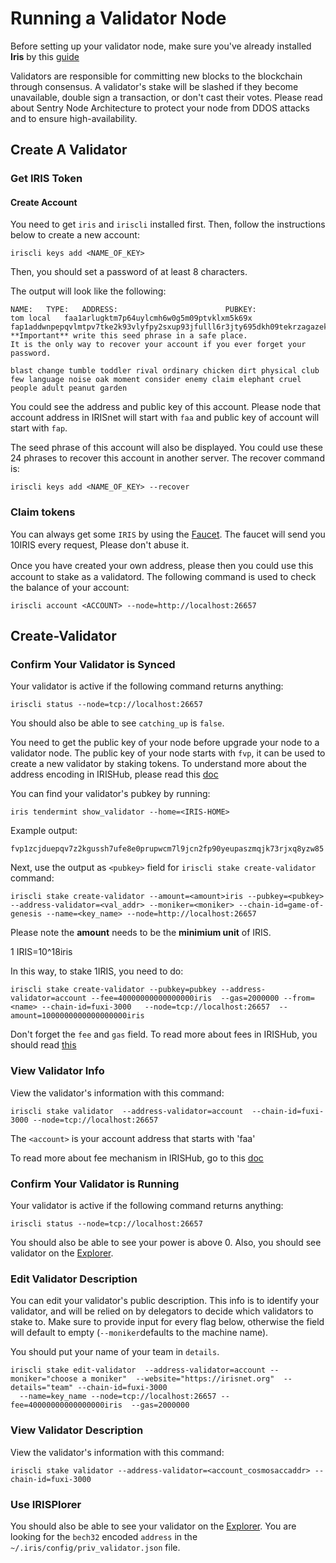 # Running a Validator Node

Before setting up your validator node, make sure you've already installed  **Iris** by this [guide](full-node.md)

Validators are responsible for committing new blocks to the blockchain through consensus. A validator's stake will be slashed if they become unavailable, double sign a transaction, or don't cast their votes. Please read about Sentry Node Architecture to protect your node from DDOS attacks and to ensure high-availability.

## Create A Validator

### Get IRIS Token

#### Create Account

You need to get `iris` and `iriscli` installed first. Then, follow the instructions below to create a new account:

```
iriscli keys add <NAME_OF_KEY>
```

Then, you should set a password of at least 8 characters.

The output will look like the following:
```
NAME:	TYPE:	ADDRESS:						PUBKEY:
tom	local	faa1arlugktm7p64uylcmh6w0g5m09ptvklxm5k69x	fap1addwnpepqvlmtpv7tke2k93vlyfpy2sxup93jfulll6r3jty695dkh09tekrzagazek
**Important** write this seed phrase in a safe place.
It is the only way to recover your account if you ever forget your password.

blast change tumble toddler rival ordinary chicken dirt physical club few language noise oak moment consider enemy claim elephant cruel people adult peanut garden
```

You could see the address and public key of this account. Please node that account address in IRISnet will start with `faa` and public key of account will start with `fap`.

The seed phrase of this account will also be displayed. You could use these 24 phrases to recover this account in another server. The recover command is:
```
iriscli keys add <NAME_OF_KEY> --recover
```


### Claim tokens

You can always get some `IRIS`  by using the [Faucet](https://testnet.irisplorer.io/#/faucet). The faucet will send you 10IRIS every request, Please don't abuse it.

Once you have created your own address, please  then you could use this　account to stake as a validatord. The following command is used to check the balance of your account:
```
iriscli account <ACCOUNT> --node=http://localhost:26657
```

## Create-Validator

### Confirm Your Validator is Synced

Your validator is active if the following command returns anything:

```
iriscli status --node=tcp://localhost:26657 
```

You should also be able to see `catching_up` is `false`. 

You need to get the public key of your node before upgrade your node to a validator node. The public key of your node starts with `fvp`, it can be used to create a new validator by staking tokens. To understand more about the address encoding in IRISHub, please read this [doc](./tools/Bech32%20on%20IRISnet.md)

You can find your validator's pubkey by running:

```
iris tendermint show_validator --home=<IRIS-HOME>
```
Example output:
```
fvp1zcjduepqv7z2kgussh7ufe8e0prupwcm7l9jcn2fp90yeupaszmqjk73rjxq8yzw85
```
Next, use the output as  `<pubkey>` field for `iriscli stake create-validator` command:


```
iriscli stake create-validator --amount=<amount>iris --pubkey=<pubkey> --address-validator=<val_addr> --moniker=<moniker> --chain-id=game-of-genesis --name=<key_name> --node=http://localhost:26657
```
Please note the **amount** needs to be the **minimium unit** of IRIS.

1 IRIS=10^18iris

In this way, to stake 1IRIS, you need to do:

```
iriscli stake create-validator --pubkey=pubkey --address-validator=account --fee=40000000000000000iris  --gas=2000000 --from=<name> --chain-id=fuxi-3000   --node=tcp://localhost:26657  --amount=1000000000000000000iris
```
Don't forget the `fee` and `gas` field. To read more about fees in IRISHub, you should read [this](/modules/fee-token/feeToken.md)

### View Validator Info

View the validator's information with this command:

```
iriscli stake validator  --address-validator=account  --chain-id=fuxi-3000 --node=tcp://localhost:26657 
```

The `<account>` is your account address that starts with 'faa'

To read more about fee mechanism in IRISHub, go to this [doc](../modules/fee-token/Fee.md)

### Confirm Your Validator is Running

Your validator is active if the following command returns anything:

```
iriscli status --node=tcp://localhost:26657 
```

You should also be able to see your power is above 0. Also, you should see validator on the [Explorer](https://testnet.irisplorer.io).


### Edit Validator Description

You can edit your validator's public description. This info is to identify your validator, and will be relied on by delegators to decide which validators to stake to. Make sure to provide input for every flag below, otherwise the field will default to empty (`--moniker`defaults to the machine name).

You should put your name of your team in `details`. 

```
iriscli stake edit-validator  --address-validator=account --moniker="choose a moniker"  --website="https://irisnet.org"  --details="team" --chain-id=fuxi-3000 
  --name=key_name --node=tcp://localhost:26657 --fee=40000000000000000iris  --gas=2000000
```
### View Validator Description

View the validator's information with this command:

```
iriscli stake validator --address-validator=<account_cosmosaccaddr> --chain-id=fuxi-3000
```

### Use IRISPlorer

You should also be able to see your validator on the [Explorer](https://testnet.irisplorer.io). You are looking for the `bech32` encoded `address` in the `~/.iris/config/priv_validator.json` file.

